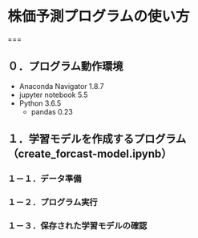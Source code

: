 # 株価予測プログラムの使い方
===

## ０．プログラム動作環境  

- Anaconda Navigator 1.8.7
- jupyter notebook 5.5
- Python 3.6.5
    - pandas 0.23

## １．学習モデルを作成するプログラム（create_forcast-model.ipynb）  

### １－１．データ準備  


### １－２．プログラム実行  

### １－３．保存された学習モデルの確認  
